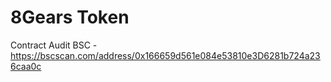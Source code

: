 # 8Gears Token

Contract Audit BSC - https://bscscan.com/address/0x166659d561e084e53810e3D6281b724a236caa0c
